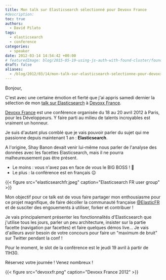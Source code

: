 ```yaml
---
title: Mon talk sur Elasticsearch sélectionné pour Devoxx France
#description: 
toc: true
authors:
  - David Pilato
tags:
  - elasticsearch
  - conference
categories:
  - speaker
date: 2012-03-14 14:54:42 +00:00
# featuredImage: blog/2015-05-19-using-js-auth-with-found-cluster/found_byelastic_logo_512x185.png
draft: false
aliases:
  - /blog/2012/03/14/mon-talk-sur-elasticsearch-selectionne-pour-devoxx-france/
---
```


Bonjour,

C'est avec une certaine émotion et fierté que j'ai appris samedi dernier la sélection de mon [talk sur Elasticsearch](http://www.devoxx.com/display/FR12/ElasticSearch+++moteur+de+recherche+NoSQL+REST+JSON+taille+pour+le+cloud) à [Devoxx France](http://www.devoxx.com/display/FR12/Accueil).

<!-- more -->

[Devoxx France](http://www.devoxx.com/display/FR12/Accueil) est une conférence organisée du 18 au 20 avril 2012 à Paris, pour les Développeurs. Y faire parti au milieu de talents incroyables est vraiment un honneur.

Je suis d'autant plus comblé que je vais pouvoir parler du sujet qui me passionne depuis maintenant 1 an : **Elasticsearch**.

A l'origine, Shay Banon devait venir lui-même nous parler de l'analyse des données avec les facettes Elasticsearch, mais il ne pourra malheureusement pas être présent.

* Le moins : vous n'avez pas en face de vous le BIG BOSS ! 🙁
* Le plus : la conférence est en français 😉

{{< figure src="elasticsearchfr.jpeg" caption="Elasticsearch FR user group" >}}

Mon objectif pour ce talk est de vous faire partager mon enthousiasme pour ce projet magnifique, de faire décoller la communauté française [@ElasticFR](http://www.twitter.com/elasticfr) et de susciter des engouements à utiliser, forker et contribuer !

Je vais principalement présenter les fonctionnalités d'Elasticsearch que j'utilise tous les jours, parler un peu architecture, insister sur la partie facette (navigation par facettes) et faire quelques démos live... Je vais d'ailleurs avoir besoin de votre concours pour faire un "maximum de bruit" sur Twitter pendant la conf !

Pour le moment, le slot de la conférence est le jeudi 19 avril à partir de 11H30.

Réservez votre journée ! Venez nombreux !

{{< figure src="devoxxfr.png" caption="Devoxx France 2012" >}}
